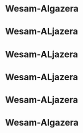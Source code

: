 # Wesam-Algazera
# Wesam-ALjazera
# Wesam-ALjazera
# Wesam-ALjazera
# Wesam-ALjazera
# Wesam-Algazera
